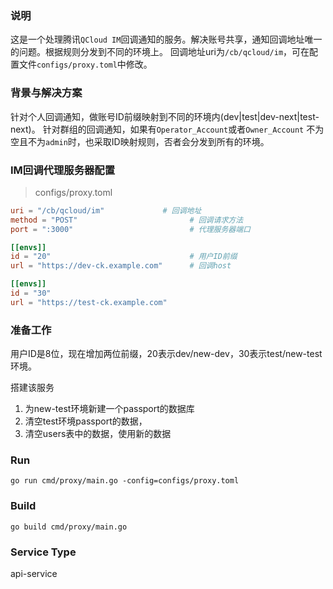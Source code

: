 ### 说明

这是一个处理腾讯`QCloud IM`回调通知的服务。解决账号共享，通知回调地址唯一的问题。根据规则分发到不同的环境上。
回调地址uri为`/cb/qcloud/im`，可在配置文件`configs/proxy.toml`中修改。

### 背景与解决方案

针对个人回调通知，做账号ID前缀映射到不同的环境内(dev|test|dev-next|test-next)。
针对群组的回调通知，如果有`Operator_Account`或者`Owner_Account`
不为空且不为`admin`时，也采取ID映射规则，否者会分发到所有的环境。

### IM回调代理服务器配置

> configs/proxy.toml

```toml
uri = "/cb/qcloud/im"             # 回调地址
method = "POST"                         # 回调请求方法
port = ":3000"                          # 代理服务器端口

[[envs]]
id = "20"                               # 用户ID前缀
url = "https://dev-ck.example.com"      # 回调host

[[envs]]
id = "30"
url = "https://test-ck.example.com"
```

### 准备工作

用户ID是8位，现在增加两位前缀，20表示dev/new-dev，30表示test/new-test环境。

搭建该服务

1. 为new-test环境新建一个passport的数据库
2. 清空test环境passport的数据，
3. 清空users表中的数据，使用新的数据



### Run
```
go run cmd/proxy/main.go -config=configs/proxy.toml
```

### Build
```
go build cmd/proxy/main.go
```

### Service Type
api-service
